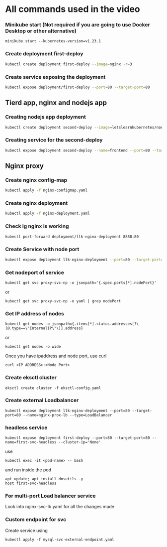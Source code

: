 # All commands used in the video

### Minikube start (Not required if you are going to use Docker Desktop or other alternative)
```
minikube start --kubernetes-version=v1.23.1
```

### Create deployment first-deploy
```bash
kubectl create deployment first-deploy --image=nginx -r=3
```

### Create service exposing the deployment
```bash
kubectl expose deployment/first-deploy --port=80 --target-port=80
```

## Tierd app, nginx and nodejs app

### Creating nodejs app deployment
```bash
kubectl create deployment second-deploy --image=letslearnkubernetes/nodejs-helloworld-hostname:2022011001 -r=3
```

### Creating service for the second-deploy
```bash
kubectl expose deployment second-deploy --name=frontend --port=80 --target-port=3000
```

## Nginx proxy 

### Create nginx config-map

```bash
kubectl apply -f nginx-configmap.yaml
```

### Create nginx deployment

```bash
kubectl apply -f nginx-deployment.yaml
```

### Check ig nginx is working

```bash
kubectl port-forward deployment/llk-nginx-deployment 8888:80
```

### Create Service with node port

```bash
kubectl expose deployment llk-nginx-deployment --port=80 --target-port=80 --name=proxy-svc-np --type=NodePort
```

### Get nodeport of service

```
kubectl get svc proxy-svc-np -o jsonpath='{.spec.ports[*].nodePort}'
```
or
```
kubectl get svc proxy-svc-np -o yaml | grep nodePort
```

### Get IP address of nodes

```
kubectl get nodes -o jsonpath={.items[*].status.addresses[?\(@.type==\"InternalIP\"\)].address}
```
or
```
kubectl get nodes -o wide
```

Once you have ipaddress and node port, use curl

```
curl <IP ADDRESS>:<Node Port>
```

### Create eksctl cluster

```
eksctl create cluster -f eksctl-config.yaml
```

### Create external Loadbalancer

```
kubectl expose deployment llk-nginx-deployment --port=80 --target-port=80 --name=nginx-prox-lb --type=LoadBalancer
```
### headless service 

```
kubectl expose deployment first-deploy --port=80 --target-port=80 --name=first-svc-headless --cluster-ip='None'
```
use 
```
kubectl exec -it <pod-name> -- bash 
```
and run inside the pod
```
apt update; apt install dnsutils -y
host first-svc-headless
```

### For multi-port Load balancer service
Look into nginx-svc-lb.yaml for all the changes made

### Custom endpoint for svc
Create service using
```
kubectl apply -f mysql-svc-external-endpoint.yaml
```

